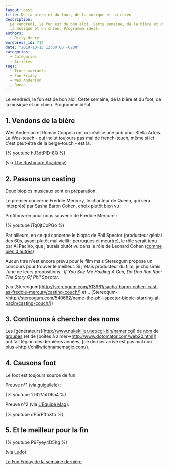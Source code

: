```yaml
---
layout: post
title: De la bière et du foot, de la musique et un chien
description:
  Le vendredi, le fun est de bon aloi. Cette semaine, de la bière et du foot, de
  la musique et un chien. Programme idéal.
authors:
  - Dirty Henry
wordpress_id: 714
date: "2010-10-15 12:00:00 +0200"
categories:
  - Catégories
  - Artistes
tags:
  - Trucs marrants
  - Fun Friday
  - Wes Anderson
  - Queen
---
```


Le vendredi, le fun est de bon aloi. Cette semaine, de la bière et du foot, de
la musique et un chien. Programme idéal.

## 1. Vendons de la bière

Wes Anderson et Roman Coppola ont co-réalisé une pub pour Stella Artois. La
Wes-touch - qui inclut toujours pas mal de french-touch, même si ici c'est
peut-être de la belge-touch - est là.

{% youtube hJ3dtPlD-8Q %}

(via
[The Rushmore Academy](http://rushmoreacademy.com/2010/10/11/wes-anderson-and-roman-coppolas-ad-for-stella-artois))

## 2. Passons un casting

Deux biopics musicaux sont en préparation.

Le premier concerne Freddie Mercury, le chanteur de Queen, qui sera interprété
par Sasha Baron Cohen, choix plutôt bien vu :

<img419>

Profitons-en pour nous souvenir de Freddie Mercure :

{% youtube iTq0jtCoPGo %}

Par ailleurs, en ce qui concerne le biopic de Phil Spector (producteur génial
des 60s, ayant plutôt mal vieilli : perruques et meurtre), le rôle serait tenu
par Al Pacino, que j'aurais plutôt vu dans le rôle de Leonard Cohen
([comme bien d'autres](http://i2.pinger.pl/pgr390/ea0abce00029a3bd4a147b97/al-pacino-totally-looks-like-leonard-cohen.jpg))
:

<img420>

Aucun titre n'est encore prévu pour le film mais Stereogum propose un concours
pour trouver le meilleur. Si j'étais producteur du film, je choisirais l'une de
leurs propositions : _If You See Me Holding A Gun, Da Doo Ron Ron: The Story Of
Phil Spector_.

(via
[Stereogum](http://stereogum.com/513961/sacha-baron-cohen-cast-as-freddie-mercury/casting-couch/]
et…
[Stereogum->http://stereogum.com/540682/name-the-phil-spector-biopic-starring-al-pacin/casting-couch/))

## 3. Continuons à chercher des noms

Les [générateurs](http://www.nukekiller.net/cgi-bin/namer.cgi] de
[nom](http://www.bandnamemaker.com/generator/) de
[groupes](http://www.noiseaddicts.com/2009/03/random-band-name-cover-album/) (et
de [boîtes à aimer->http://www.dotomator.com/web20.html]) ont fait légion ces
dernières années, [ce dernier arrivé est pas mal non
plus->http://chillwitchnamemagic.com/).

## 4. Causons foot

Le foot est toujours source de fun.

Preuve n°1 (via guiguilele) :

{% youtube 1T62VafD6a4 %}

Preuve n°2 (via
[L'Equipe Mag](http://www.lequipemag.fr/EquipeMag/Insolite/une-simulation-ridicule-20101011_162859.html)):

{% youtube dP5rEffhXfo %}

## 5. Et le meilleur pour la fin

{% youtube P9Fyey4D5hg %}

(via
[Ludo](http://www.geeek.org/post/jesse-:-mon-nouvel-assistant-personnel-930))

[Le Fun Friday de la semaine dernière](711)
